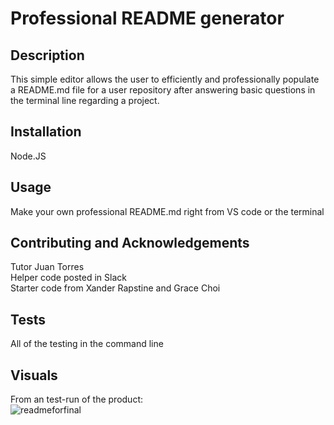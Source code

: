 # Professional README generator 

 ## Description 
  This simple editor allows the user to efficiently and professionally populate a README.md file for a user repository after answering basic questions in the terminal line regarding a project. 

## Installation
  Node.JS

## Usage
  Make your own professional README.md right from VS code or the terminal

## Contributing and Acknowledgements
  Tutor Juan Torres <br> 
  Helper code posted in Slack <br>
  Starter code from Xander Rapstine and Grace Choi

## Tests
  All of the testing in the command line

## Visuals
From an test-run of the product:<br>
  ![readmeforfinal](https://user-images.githubusercontent.com/121777930/228379163-d19f6439-f02a-4a19-901e-842a4780d274.png)

